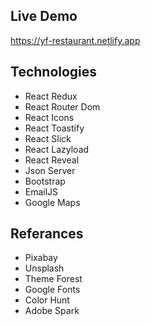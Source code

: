 ## Live Demo

https://yf-restaurant.netlify.app

## Technologies
+ React Redux
+ React Router Dom
+ React Icons
+ React Toastify
+ React Slick
+ React Lazyload
+ React Reveal
+ Json Server
+ Bootstrap
+ EmailJS
+ Google Maps

## Referances
+ Pixabay
+ Unsplash
+ Theme Forest
+ Google Fonts
+ Color Hunt
+ Adobe Spark
